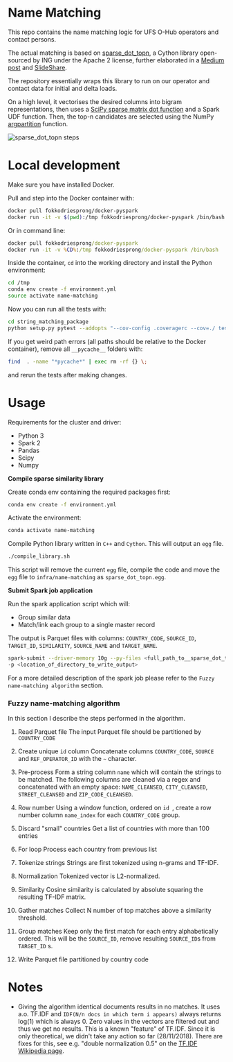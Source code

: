 # Name Matching

This repo contains the name matching logic for UFS O-Hub operators and contact persons.

The actual matching is based on [sparse_dot_topn](https://github.com/ing-bank/sparse_dot_topn),
a Cython library open-sourced by ING under the Apache 2 license, further elaborated in a
[Medium post](https://medium.com/wbaa/https-medium-com-ingwbaa-boosting-selection-of-the-most-similar-entities-in-large-scale-datasets-450b3242e618)
and [SlideShare](https://www.slideshare.net/godatadriven/pydata-amsterdam-name-matching-at-scale).

The repository essentially wraps this library to run on our operator and contact data for initial and delta loads.

On a high level, it vectorises the desired columns into bigram representations,
then uses a [SciPy sparse matrix dot function](https://docs.scipy.org/doc/scipy-0.19.0/reference/generated/scipy.sparse.csr_matrix.dot.html) and a Spark UDF function. Then, the top-n candidates are selected using the NumPy [argpartition](http://%28https//docs.scipy.org/doc/numpy-1.13.0/reference/generated/numpy.argpartition.html) function.

![`sparse_dot_topn` steps](https://cdn-images-1.medium.com/max/800/1*jElpcnRIU_rkByX2nbmweA.png)

# Local development

Make sure you have installed Docker.

Pull and step into the Docker container with:

```bash
docker pull fokkodriesprong/docker-pyspark
docker run -it -v $(pwd):/tmp fokkodriesprong/docker-pyspark /bin/bash
```

Or in command line:
```cmd
docker pull fokkodriesprong/docker-pyspark
docker run -it -v %CD%:/tmp fokkodriesprong/docker-pyspark /bin/bash
```

Inside the container, `cd` into the working directory and install the Python environment:
```bash
cd /tmp
conda env create -f environment.yml
source activate name-matching
```

Now you can run all the tests with:
```bash
cd string_matching_package
python setup.py pytest --addopts "--cov-config .coveragerc --cov=./ tests"
```

If you get weird path errors (all paths should be relative to the Docker container), remove all `__pycache__` folders with:
```bash
find  . -name "*pycache*" | exec rm -rf {} \;
```
and rerun the tests after making changes. 

# Usage

Requirements for the cluster and driver:

- Python 3
- Spark 2
- Pandas
- Scipy
- Numpy

**Compile sparse similarity library**

Create conda env containing the required packages first:
```bash
conda env create -f environment.yml
```

Activate the environment:
```bash
conda activate name-matching
```

Compile Python library written in `C++` and `Cython`. This will output an `egg` file.
```bash
./compile_library.sh
```
This script will remove the current `egg` file, compile the code and move the `egg` file to `infra/name-matching` as `sparse_dot_topn.egg`.

**Submit Spark job application**

Run the spark application script which will:
- Group similar data 
- Match/link each group to a single master record 

The output is Parquet files with columns:
`COUNTRY_CODE`, `SOURCE_ID`, `TARGET_ID`, `SIMILARITY`, `SOURCE_NAME` and `TARGET_NAME`.

```bash
spark-submit --driver-memory 10g --py-files <full_path_to__sparse_dot_topn.egg_file> <full_path_to__match_operators.py_file> -f <location_of_input_parquet_file>
-p <location_of_directory_to_write_output>
```
For a more detailed description of the spark job please refer to the `Fuzzy name-matching algorithm` section.

### Fuzzy name-matching algorithm

In this section I describe the steps performed in the algorithm.

1. Read Parquet file
The input Parquet file should be partitioned by `COUNTRY_CODE`

2. Create unique `id` column
Concatenate columns `COUNTRY_CODE`, `SOURCE` and `REF_OPERATOR_ID` with the `~` character.

3. Pre-process
Form a string column `name` which will contain the strings to be matched. The following columns are cleaned via a regex and concatenated with an empty space: `NAME_CLEANSED`, `CITY_CLEANSED`, `STREET_CLEANSED` and `ZIP_CODE_CLEANSED`.

4. Row number
Using a window function, ordered on `id `, create a row number column `name_index` for each `COUNTRY_CODE` group.

5. Discard "small" countries
Get a list of countries with more than 100 entries

5. For loop
Process each country from previous list

6. Tokenize strings
Strings are first tokenized using n-grams and TF-IDF.

7. Normalization
Tokenized vector is L2-normalized.

8. Similarity
Cosine similarity is calculated by absolute squaring the resulting TF-IDF matrix.

9. Gather matches
Collect N number of top matches above a similarity threshold.

10. Group matches
Keep only the first match for each entry alphabetically ordered. This will be the `SOURCE_ID`, remove resulting `SOURCE_ID`s from `TARGET_ID` s.

11. Write Parquet file partitioned by country code

# Notes
- Giving the algorithm identical documents results in no matches. It uses a.o. TF.IDF and `IDF(N/n docs in which term i appears)` always returns log(1) which is always 0. Zero values in the vectors are filtered out and thus we get no results. This is a known "feature" of TF.IDF. Since it is only theoretical, we didn't take any action so far (28/11/2018). There are fixes for this, see e.g. "double normalization 0.5" on the [TF.IDF Wikipedia page](https://en.wikipedia.org/wiki/Tf%E2%80%93idf).